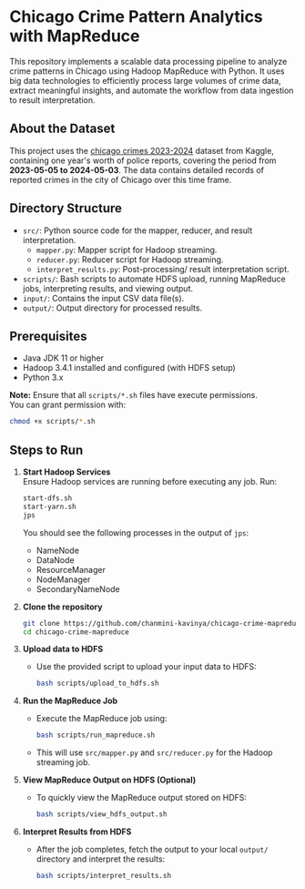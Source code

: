 # Chicago Crime Pattern Analytics with MapReduce

This repository implements a scalable data processing pipeline to analyze crime patterns in Chicago using Hadoop MapReduce with Python. It uses big data technologies to efficiently process large volumes of crime data, extract meaningful insights, and automate the workflow from data ingestion to result interpretation.

## About the Dataset

This project uses the [chicago crimes 2023-2024](https://www.kaggle.com/datasets/carolinaaaaaaa/chicago-crimes-90-days-2024) dataset from Kaggle, containing one year's worth of police reports, covering the period from **2023-05-05 to 2024-05-03**. The data contains detailed records of reported crimes in the city of Chicago over this time frame.

## Directory Structure

- `src/`: Python source code for the mapper, reducer, and result interpretation.
  - `mapper.py`: Mapper script for Hadoop streaming.
  - `reducer.py`: Reducer script for Hadoop streaming.
  - `interpret_results.py`: Post-processing/ result interpretation script.
- `scripts/`: Bash scripts to automate HDFS upload, running MapReduce jobs, interpreting results, and viewing output.
- `input/`: Contains the input CSV data file(s).
- `output/`: Output directory for processed results.

## Prerequisites

- Java JDK 11 or higher
- Hadoop 3.4.1 installed and configured (with HDFS setup)
- Python 3.x

**Note:** Ensure that all `scripts/*.sh` files have execute permissions.  
You can grant permission with:

```bash
chmod +x scripts/*.sh
```

## Steps to Run

1. **Start Hadoop Services**  
   Ensure Hadoop services are running before executing any job. Run:
   ```bash
   start-dfs.sh
   start-yarn.sh
   jps
   ```
   
   You should see the following processes in the output of `jps`:
   - NameNode  
   - DataNode  
   - ResourceManager  
   - NodeManager  
   - SecondaryNameNode

2. **Clone the repository**
   ```bash
   git clone https://github.com/chanmini-kavinya/chicago-crime-mapreduce.git
   cd chicago-crime-mapreduce
   ```

3. **Upload data to HDFS**
   - Use the provided script to upload your input data to HDFS:
     ```bash
     bash scripts/upload_to_hdfs.sh
     ```

4. **Run the MapReduce Job**
   - Execute the MapReduce job using:
     ```bash
     bash scripts/run_mapreduce.sh
     ```
   - This will use `src/mapper.py` and `src/reducer.py` for the Hadoop streaming job.

5. **View MapReduce Output on HDFS (Optional)**
   - To quickly view the MapReduce output stored on HDFS:
     ```bash
     bash scripts/view_hdfs_output.sh
     ```

6. **Interpret Results from HDFS**
   - After the job completes, fetch the output to your local `output/` directory and interpret the results:
     ```bash
     bash scripts/interpret_results.sh
     ```
